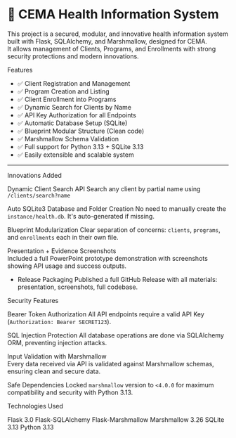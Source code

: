 # 🚀 CEMA Health Information System

This project is a secured, modular, and innovative health information system built with Flask, SQLAlchemy, and Marshmallow, designed for CEMA.  
It allows management of Clients, Programs, and Enrollments with strong security protections and modern innovations.

 Features

- ✅ Client Registration and Management
- ✅ Program Creation and Listing
- ✅ Client Enrollment into Programs
- ✅ Dynamic Search for Clients by Name
- ✅ API Key Authorization for all Endpoints
- ✅ Automatic Database Setup (SQLite)
- ✅ Blueprint Modular Structure (Clean code)
- ✅ Marshmallow Schema Validation
- ✅ Full support for Python 3.13 + SQLite 3.13
- ✅ Easily extensible and scalable system

---

 Innovations Added

Dynamic Client Search API
  Search any client by partial name using `/clients/search?name`

Auto SQLite3 Database and Folder Creation
  No need to manually create the `instance/health.db`. It's auto-generated if missing.

Blueprint Modularization
  Clear separation of concerns: `clients`, `programs`, and `enrollments` each in their own file.

Presentation + Evidence Screenshots  
  Included a full PowerPoint prototype demonstration with screenshots showing API usage and success outputs.

- Release Packaging
  Published a full GitHub Release with all materials: presentation, screenshots, full codebase.


 Security Features

Bearer Token Authorization
  All API endpoints require a valid API Key (`Authorization: Bearer SECRET123`).

SQL Injection Protection 
  All database operations are done via SQLAlchemy ORM, preventing injection attacks.

Input Validation with Marshmallow  
  Every data received via API is validated against Marshmallow schemas, ensuring clean and secure data.

Safe Dependencies
  Locked `marshmallow` version to `<4.0.0` for maximum compatibility and security with Python 3.13.


Technologies Used

Flask 3.0
Flask-SQLAlchemy
Flask-Marshmallow
Marshmallow 3.26
SQLite 3.13
Python 3.13

